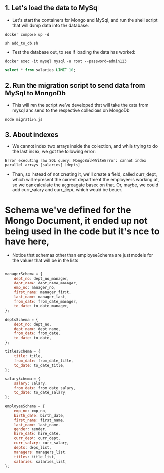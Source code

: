## 1. Let's load the data to MySql

-   Let's start the containers for Mongo and MySql, and run the shell script that will dump data into the database.

```shell
docker compose up -d

sh add_to_db.sh
```

-   Test the database out, to see if loading the data has worked:

```shell
docker exec -it mysql mysql -u root --password=admin123
```

```sql
select * from salaries LIMIT 10;
```

## 2. Run the migration script to send data from MySql to MongoDb

-   This will run the script we've developed that will take the data from mysql and send to the respective collecions on MongoDb

```shell
node migration.js
```

## 3. About indexes

- We cannot index two arrays inside the collection, and while trying to do the last index, we got the following error:

```shell
Error executing raw SQL query: MongoBulkWriteError: cannot index parallel arrays [salaries] [depts]
```

- Than, so instead of not creating it, we'll create a field, called curr_dept, which will represent the current department the employee is working at, so we can calculate the aggreagate based on that. Or, maybe, we could add curr_salary and curr_dept, which would be better.


# Schema we've defined for the Mongo Document, it ended up not being used in the code but it's nce to have here,
- Notice that schemas other than employeeSchema are just models for the values that will be in the lists
```javascript

managerSchema = {
    dept_no: dept_no_manager,
    dept_name: dept_name_manager,
    emp_no: manager_no,
    first_name: manager_first,
    last_name: manager_last,
    from_date: from_date_manager,
    to_date: to_date_manager,
};

deptsSchema = {
    dept_no: dept_no,
    dept_name: dept_name,
    from_date: from_date,
    to_date: to_date,
};

titlesSchema = {
    title: title,
    from_date: from_date_title,
    to_date: to_date_title,
};

salarySchema = {
    salary: salary,
    from_date: from_date_salary,
    to_date: to_date_salary,
};

employeeSchema = {
    emp_no: emp_no,
    birth_date: birth_date,
    first_name: first_name,
    last_name: last_name,
    gender: gender,
    hire_date: hire_date,
    curr_dept: curr_dept,
    curr_salary: curr_salary,
    depts: deps_list,
    managers: managers_list,
    titles: title_list,
    salaries: salaries_list,
};

```